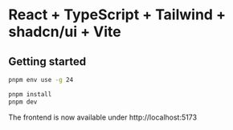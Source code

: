 # React + TypeScript + Tailwind + shadcn/ui + Vite

## Getting started

```bash
pnpm env use -g 24

pnpm install
pnpm dev
```

The frontend is now available under http://localhost:5173
